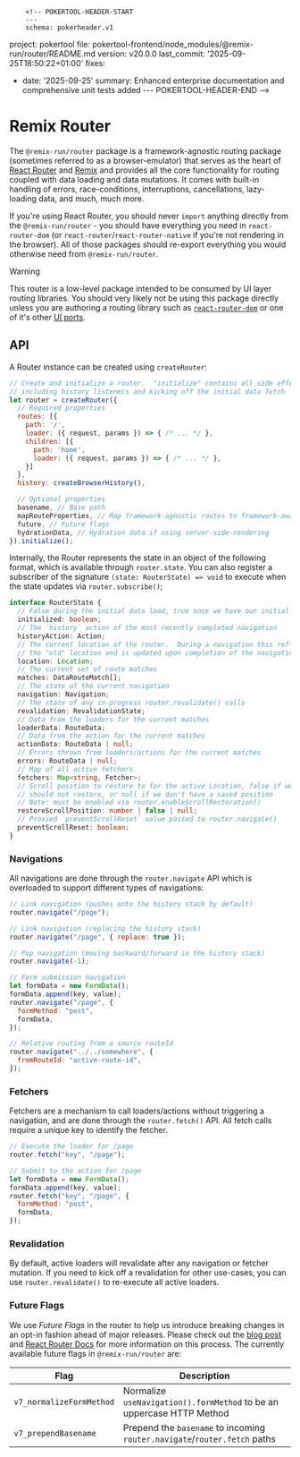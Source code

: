         <!-- POKERTOOL-HEADER-START
        ---
        schema: pokerheader.v1
project: pokertool
file: pokertool-frontend/node_modules/@remix-run/router/README.md
version: v20.0.0
last_commit: '2025-09-25T18:50:22+01:00'
fixes:
- date: '2025-09-25'
  summary: Enhanced enterprise documentation and comprehensive unit tests added
        ---
        POKERTOOL-HEADER-END -->
# Remix Router

The `@remix-run/router` package is a framework-agnostic routing package (sometimes referred to as a browser-emulator) that serves as the heart of [React Router][react-router] and [Remix][remix] and provides all the core functionality for routing coupled with data loading and data mutations. It comes with built-in handling of errors, race-conditions, interruptions, cancellations, lazy-loading data, and much, much more.

If you're using React Router, you should never `import` anything directly from the `@remix-run/router` - you should have everything you need in `react-router-dom` (or `react-router`/`react-router-native` if you're not rendering in the browser). All of those packages should re-export everything you would otherwise need from `@remix-run/router`.

> [!WARNING]
>
> This router is a low-level package intended to be consumed by UI layer routing libraries. You should very likely not be using this package directly unless you are authoring a routing library such as [`react-router-dom`][react-router-repo] or one of it's other [UI ports][remix-routers-repo].

## API

A Router instance can be created using `createRouter`:

```js
// Create and initialize a router.  "initialize" contains all side effects
// including history listeners and kicking off the initial data fetch
let router = createRouter({
  // Required properties
  routes: [{
    path: '/',
    loader: ({ request, params }) => { /* ... */ },
    children: [{
      path: 'home',
      loader: ({ request, params }) => { /* ... */ },
    }]
  },
  history: createBrowserHistory(),

  // Optional properties
  basename, // Base path
  mapRouteProperties, // Map framework-agnostic routes to framework-aware routes
  future, // Future flags
  hydrationData, // Hydration data if using server-side-rendering
}).initialize();
```

Internally, the Router represents the state in an object of the following format, which is available through `router.state`. You can also register a subscriber of the signature `(state: RouterState) => void` to execute when the state updates via `router.subscribe()`;

```ts
interface RouterState {
  // False during the initial data load, true once we have our initial data
  initialized: boolean;
  // The `history` action of the most recently completed navigation
  historyAction: Action;
  // The current location of the router.  During a navigation this reflects
  // the "old" location and is updated upon completion of the navigation
  location: Location;
  // The current set of route matches
  matches: DataRouteMatch[];
  // The state of the current navigation
  navigation: Navigation;
  // The state of any in-progress router.revalidate() calls
  revalidation: RevalidationState;
  // Data from the loaders for the current matches
  loaderData: RouteData;
  // Data from the action for the current matches
  actionData: RouteData | null;
  // Errors thrown from loaders/actions for the current matches
  errors: RouteData | null;
  // Map of all active fetchers
  fetchers: Map<string, Fetcher>;
  // Scroll position to restore to for the active Location, false if we
  // should not restore, or null if we don't have a saved position
  // Note: must be enabled via router.enableScrollRestoration()
  restoreScrollPosition: number | false | null;
  // Proxied `preventScrollReset` value passed to router.navigate()
  preventScrollReset: boolean;
}
```

### Navigations

All navigations are done through the `router.navigate` API which is overloaded to support different types of navigations:

```js
// Link navigation (pushes onto the history stack by default)
router.navigate("/page");

// Link navigation (replacing the history stack)
router.navigate("/page", { replace: true });

// Pop navigation (moving backward/forward in the history stack)
router.navigate(-1);

// Form submission navigation
let formData = new FormData();
formData.append(key, value);
router.navigate("/page", {
  formMethod: "post",
  formData,
});

// Relative routing from a source routeId
router.navigate("../../somewhere", {
  fromRouteId: "active-route-id",
});
```

### Fetchers

Fetchers are a mechanism to call loaders/actions without triggering a navigation, and are done through the `router.fetch()` API. All fetch calls require a unique key to identify the fetcher.

```js
// Execute the loader for /page
router.fetch("key", "/page");

// Submit to the action for /page
let formData = new FormData();
formData.append(key, value);
router.fetch("key", "/page", {
  formMethod: "post",
  formData,
});
```

### Revalidation

By default, active loaders will revalidate after any navigation or fetcher mutation. If you need to kick off a revalidation for other use-cases, you can use `router.revalidate()` to re-execute all active loaders.

### Future Flags

We use _Future Flags_ in the router to help us introduce breaking changes in an opt-in fashion ahead of major releases. Please check out the [blog post][future-flags-post] and [React Router Docs][api-development-strategy] for more information on this process. The currently available future flags in `@remix-run/router` are:

| Flag                     | Description                                                               |
| ------------------------ | ------------------------------------------------------------------------- |
| `v7_normalizeFormMethod` | Normalize `useNavigation().formMethod` to be an uppercase HTTP Method     |
| `v7_prependBasename`     | Prepend the `basename` to incoming `router.navigate`/`router.fetch` paths |

[react-router]: https://reactrouter.com
[remix]: https://remix.run
[react-router-repo]: https://github.com/remix-run/react-router
[remix-routers-repo]: https://github.com/brophdawg11/remix-routers
[api-development-strategy]: https://reactrouter.com/v6/guides/api-development-strategy
[future-flags-post]: https://remix.run/blog/future-flags
